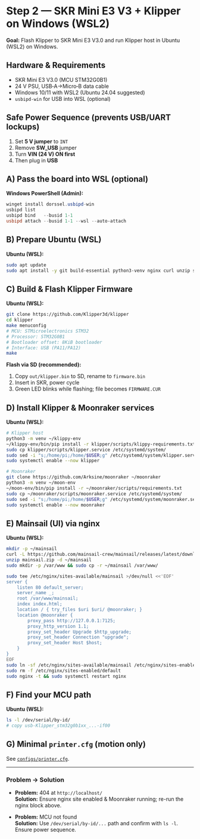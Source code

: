 # Step 2 — SKR Mini E3 V3 + Klipper on Windows (WSL2)

**Goal:** Flash Klipper to SKR Mini E3 V3.0 and run Klipper host in Ubuntu (WSL2) on Windows.

## Hardware & Requirements
- SKR Mini E3 V3.0 (MCU STM32G0B1)
- 24 V PSU, USB‑A→Micro‑B data cable
- Windows 10/11 with WSL2 (Ubuntu 24.04 suggested)
- `usbipd-win` for USB into WSL (optional)

## Safe Power Sequence (prevents USB/UART lockups)
1. Set **5 V jumper** to `INT`
2. Remove **SW_USB** jumper
3. Turn **VIN (24 V) ON first**
4. Then plug in **USB**

## A) Pass the board into WSL (optional)
**Windows PowerShell (Admin):**
```powershell
winget install dorssel.usbipd-win
usbipd list
usbipd bind   --busid 1-1
usbipd attach --busid 1-1 --wsl --auto-attach
```

## B) Prepare Ubuntu (WSL)
**Ubuntu (WSL):**
```bash
sudo apt update
sudo apt install -y git build-essential python3-venv nginx curl unzip socat
```

## C) Build & Flash Klipper Firmware
**Ubuntu (WSL):**
```bash
git clone https://github.com/Klipper3d/klipper
cd klipper
make menuconfig
# MCU: STMicroelectronics STM32
# Processor: STM32G0B1
# Bootloader offset: 8KiB bootloader
# Interface: USB (PA11/PA12)
make
```
**Flash via SD (recommended):**
1. Copy `out/klipper.bin` to SD, rename to `firmware.bin`
2. Insert in SKR, power cycle
3. Green LED blinks while flashing; file becomes `FIRMWARE.CUR`

## D) Install Klipper & Moonraker services
**Ubuntu (WSL):**
```bash
# Klipper host
python3 -m venv ~/klippy-env
~/klippy-env/bin/pip install -r klipper/scripts/klippy-requirements.txt
sudo cp klipper/scripts/klipper.service /etc/systemd/system/
sudo sed -i "s;/home/pi;/home/$USER;g" /etc/systemd/system/klipper.service
sudo systemctl enable --now klipper

# Moonraker
git clone https://github.com/Arksine/moonraker ~/moonraker
python3 -m venv ~/moon-env
~/moon-env/bin/pip install -r ~/moonraker/scripts/requirements.txt
sudo cp ~/moonraker/scripts/moonraker.service /etc/systemd/system/
sudo sed -i "s;/home/pi;/home/$USER;g" /etc/systemd/system/moonraker.service
sudo systemctl enable --now moonraker
```

## E) Mainsail (UI) via nginx
**Ubuntu (WSL):**
```bash
mkdir -p ~/mainsail
curl -L https://github.com/mainsail-crew/mainsail/releases/latest/download/mainsail.zip -o mainsail.zip
unzip mainsail.zip -d ~/mainsail
sudo mkdir -p /var/www && sudo cp -r ~/mainsail /var/www/

sudo tee /etc/nginx/sites-available/mainsail >/dev/null <<'EOF'
server {
    listen 80 default_server;
    server_name _;
    root /var/www/mainsail;
    index index.html;
    location / { try_files $uri $uri/ @moonraker; }
    location @moonraker {
        proxy_pass http://127.0.0.1:7125;
        proxy_http_version 1.1;
        proxy_set_header Upgrade $http_upgrade;
        proxy_set_header Connection "upgrade";
        proxy_set_header Host $host;
    }
}
EOF
sudo ln -sf /etc/nginx/sites-available/mainsail /etc/nginx/sites-enabled/
sudo rm -f /etc/nginx/sites-enabled/default
sudo nginx -t && sudo systemctl restart nginx
```

## F) Find your MCU path
**Ubuntu (WSL):**
```bash
ls -l /dev/serial/by-id/
# copy usb-Klipper_stm32g0b1xx_...-if00
```

## G) Minimal `printer.cfg` (motion only)
See [`configs/printer.cfg`](../configs/printer.cfg).

---

### Problem → Solution
- **Problem:** 404 at `http://localhost/`  
  **Solution:** Ensure nginx site enabled & Moonraker running; re-run the nginx block above.

- **Problem:** MCU not found  
  **Solution:** Use `/dev/serial/by-id/...` path and confirm with `ls -l`. Ensure power sequence.
